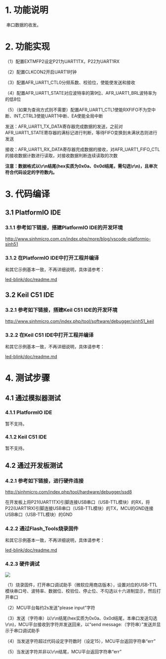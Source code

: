 # 1. 功能说明
​		串口数据的收发。

# 2. 功能实现

（1）配置EXTMFP2设定P21为UART1TX，P22为UART1RX

（2）配置CLKCON2开启UART1时钟

（3）配置AFR_UART1_CTL0分频系数、校验位，使能使发送和接收

（4）配置AFR_UART1_STATE对应波特率的第9位、AFR_UART1_BRL波特率为的低8位

（5）（如果为查询方式则不需要）配置AFR_UART1_CTL1使能RXFIFO不为空中断、INT_CTRL3使能UART1中断、EA使能全局中断

 发送：AFR_UART1_TX_DATA寄存器完成数据的发送，之前对AFR_UART1_STATE寄存器的满标记进行判断，等待FIFO变换到未满状态则进行发送

 接收：AFR_UART1_RX_DATA寄存器完成数据的接收，对AFR_UART1_FIFO_CTL的接收数据计数进行读取，对接收数据判断连续读取的次数

**注意：数据格式以\r\n结尾(hex实质为0x0a、0x0d结尾，需勾选\r\n)，且单次符合代码设定的字符数内。**

# 3. 代码编译

## 3.1 PlatformIO IDE

### 3.1.1 参考如下链接，搭建PlatformIO IDE的开发环境

http://www.sinhmicro.com.cn/index.php/more/blog/vscode-platformio-sinh51

### 3.1.2 在PlatformIO IDE中打开工程并编译

和其它示例基本一致，不再详细说明，具体请参考：

[led-blink/doc/readme.md](../../../ss881x/led-blink/doc/readme.md)

## 3.2 Keil C51 IDE

### 3.2.1 参考如下链接，搭建Keil C51 IDE的开发环境

http://www.sinhmicro.com/index.php/tool/software/debugger/sinh51_keil

### 3.2.2 在Keil C51 IDE中打开工程并编译

和其它示例基本一致，不再详细说明，具体请参考：

[led-blink/doc/readme.md](../../../ss881x/led-blink/doc/readme.md)

# 4. 测试步骤

## 4.1 通过模拟器测试
### 4.1.1 PlatformIO IDE

暂不支持。

### 4.1.2 Keil C51 IDE
暂不支持。

## 4.2 通过开发板测试

### 4.2.1 参考如下链接，进行硬件连接

http://sinhmicro.com/index.php/tool/hardware/debugger/ssd8

在开发板上将P21(UART1TX)引脚连接USB串口（USB-TTL模块）的RX，将P22(UART1RX)引脚连接USB串口（USB-TTL模块）的TX，MCU的GND连接USB串口（USB-TTL模块）的GND

### 4.2.2 通过Flash_Tools烧录固件

和其它示例基本一致，不再详细说明，具体请参考：

[led-blink/doc/readme.md](../../../ss881x/led-blink/doc/readme.md)

### 4.2.3 硬件调试

![](./uart1-txrx.gif)

（1）烧录固件，打开串口调试助手（微软应用商店版本），设置对应的USB-TTL模块串口号、波特率、数据位、校验位、停止位、不勾选以十六进制显示，然后打开串口

（2）MCU平台每约2s发送"please input”字符

（3）发送（字符串）以\r\n结尾(hex实质为0x0a、0x0d结尾，本串口发送勾选\r\n)，MCU平台接收到字符并发送回来，以“send message:（字符串）”发送并显示于串口调试助手

（4）当发送字符超过代码设定字符数时（设定15），MCU平台返回字符串“err”

（5）当发送字符并非以\r\n结尾，MCU平台返回字符串“err”
